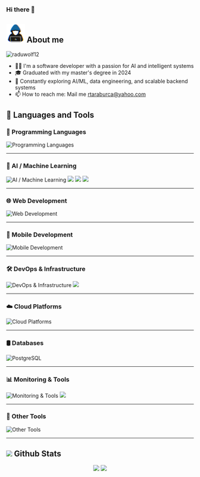 ### Hi there 👋 
<!--![](https://visitor-badge.glitch.me/badge?page_id=raduwolf12)-->
## <picture><img src = "https://github.com/0xAbdulKhalid/0xAbdulKhalid/raw/main/assets/mdImages/about_me.gif" width = 50px></picture> **About me**
<img src="https://komarev.com/ghpvc/?username=raduwolf12&label=Profile%20views&color=0e75b6&style=flat"
    alt="raduwolf12" /> 

- 👨‍💻 I'm a software developer with a passion for AI and intelligent systems
- 🎓 Graduated with my master's degree in 2024
- 🌱 Constantly exploring AI/ML, data engineering, and scalable backend systems
- 📫 How to reach me: Mail me <rtaraburca@yahoo.com>
<!--
### **Languages and Tools**

### DevOps and Automation
- ![DevOps and Automation](https://skillicons.dev/icons?i=git,kubernetes,docker,bash,jenkins,terraform,aws)

### 🧠 Software Development
- ![Software Development](https://skillicons.dev/icons?i=java,py,js,nodejs,bash,cpp,eclipse,pytorch,tensorflow)

### Database Management
- ![Database Management](https://skillicons.dev/icons?i=mongodb,mysql,postgres)

### Cloud Computing and Deployment
- ![Cloud Computing and Deployment](https://skillicons.dev/icons?i=aws,terraform,firebase)

### Web and Mobile Development
- ![Web and Mobile Development](https://skillicons.dev/icons?i=html,js,vue,nodejs,java,kotlin,raspberrypi)

### Other Tools and Technologies
- ![Other Tools and Technologies](https://skillicons.dev/icons?i=windows,linux,obsidian,postman,grafana,elasticsearch,powershell)
-->
## 🧠 Languages and Tools

### 🔧 Programming Languages
![Programming Languages](https://skillicons.dev/icons?i=py,java,js,ts,cpp,kotlin,bash,powershell,spring)

---

### 🧠 AI / Machine Learning
![AI / Machine Learning](https://skillicons.dev/icons?i=tensorflow,pytorch,sklearn,anaconda)
<img src="https://img.shields.io/badge/-Pandas-150458?style=flat-square&logo=pandas" />
<img src="https://img.shields.io/badge/-NumPy-013243?style=flat-square&logo=numpy" />
<img src="https://img.shields.io/badge/-Jupyter-F37626?style=flat-square&logo=jupyter" />

---

### 🌐 Web Development
![Web Development](https://skillicons.dev/icons?i=html,css,vue,angular,nodejs,express)

---

### 📱 Mobile Development
![Mobile Development](https://skillicons.dev/icons?i=kotlin,java)

---

### 🛠️ DevOps & Infrastructure
![DevOps & Infrastructure](https://skillicons.dev/icons?i=docker,kubernetes,terraform,jenkins,githubactions,ansible,kafka,nginx)
<img src="https://img.shields.io/badge/-CI%2FCD-blueviolet" />

---

### ☁️ Cloud Platforms
![Cloud Platforms](https://skillicons.dev/icons?i=aws,firebase,azure,gcp,netlify,supabase)

---

### 🛢️ Databases
![PostgreSQL](https://skillicons.dev/icons?i=postgres,mysql,mongodb,sqlite,redis)

---

### 📊 Monitoring & Tools
![Monitoring & Tools](https://skillicons.dev/icons?i=grafana,elasticsearch,postman,prometheus)
<img src="https://img.shields.io/badge/-Kibana-005571?style=flat-square&logo=kibana" />

---

### 🧰 Other Tools
![Other Tools](https://skillicons.dev/icons?i=git,linux,windows,obsidian,eclipse,raspberrypi,maven,gradle,npm,sublime,visualstudio,vscode)

<!-- #### Languages & Frameworks
<code><img height="30" src="https://raw.githubusercontent.com/github/explore/80688e429a7d4ef2fca1e82350fe8e3517d3494d/topics/cpp/cpp.png"></code>
<code><img height="30" title="java" src="https://raw.githubusercontent.com/github/explore/80688e429a7d4ef2fca1e82350fe8e3517d3494d/topics/java/java.png"></code>
<code><img height="30" src="https://raw.githubusercontent.com/github/explore/80688e429a7d4ef2fca1e82350fe8e3517d3494d/topics/python/python.png"></code>
<code><img height="30" src="https://raw.githubusercontent.com/github/explore/80688e429a7d4ef2fca1e82350fe8e3517d3494d/topics/flask/flask.png"></code>


#### Databases
<code><img height="30" src="https://raw.githubusercontent.com/github/explore/5c058a388828bb5fde0bcafd4bc867b5bb3f26f3/topics/firebase/firebase.png"></code>
<code><img height="30" src="https://raw.githubusercontent.com/github/explore/5c058a388828bb5fde0bcafd4bc867b5bb3f26f3/topics/postgresql/postgresql.png"></code>
<code><img height="30" src="https://raw.githubusercontent.com/github/explore/80688e429a7d4ef2fca1e82350fe8e3517d3494d/topics/mysql/mysql.png"></code>

#### Frontend  
<code><img height="30" src="https://raw.githubusercontent.com/github/explore/80688e429a7d4ef2fca1e82350fe8e3517d3494d/topics/javascript/javascript.png"></code>
<code><img height="30" src="https://raw.githubusercontent.com/github/explore/80688e429a7d4ef2fca1e82350fe8e3517d3494d/topics/react/react.png"></code> -->
<!-- <code><img height="30" src="https://raw.githubusercontent.com/github/explore/80688e429a7d4ef2fca1e82350fe8e3517d3494d/topics/typescript/typescript.png"></code> 
<code><img height="30" src="https://raw.githubusercontent.com/github/explore/80688e429a7d4ef2fca1e82350fe8e3517d3494d/topics/angular/angular.png"></code>
<code><img height="30" src="https://raw.githubusercontent.com/github/explore/5c058a388828bb5fde0bcafd4bc867b5bb3f26f3/topics/vue/vue.png"></code>
<code><img height="30" src="https://raw.githubusercontent.com/github/explore/80688e429a7d4ef2fca1e82350fe8e3517d3494d/topics/html/html.png"></code>
<code><img height="30" src="https://raw.githubusercontent.com/github/explore/80688e429a7d4ef2fca1e82350fe8e3517d3494d/topics/css/css.png"></code>


#### Mobile
<code><img height="30" src="https://raw.githubusercontent.com/github/explore/80688e429a7d4ef2fca1e82350fe8e3517d3494d/topics/android/android.png"></code>
<code><img height="30" src="https://raw.githubusercontent.com/github/explore/5c058a388828bb5fde0bcafd4bc867b5bb3f26f3/topics/kotlin/kotlin.png"></code>

#### Infrastructure & Pipeline
<code><img height="30" src="https://raw.githubusercontent.com/github/explore/80688e429a7d4ef2fca1e82350fe8e3517d3494d/topics/docker/docker.png"></code>
<code><img height="30" src="https://raw.githubusercontent.com/github/explore/4546263bd5739353083c33dada43f8f31e7d1fd6/topics/jenkins/jenkins.png"></code>

#### Operating system
<code><img height="30" src="https://raw.githubusercontent.com/github/explore/80688e429a7d4ef2fca1e82350fe8e3517d3494d/topics/linux/linux.png"></code>
<code><img height="30" src="https://raw.githubusercontent.com/github/explore/80688e429a7d4ef2fca1e82350fe8e3517d3494d/topics/windows/windows.png"></code>
<code><img height="30" src="https://raw.githubusercontent.com/github/explore/80688e429a7d4ef2fca1e82350fe8e3517d3494d/topics/raspberry-pi/raspberry-pi.png"></code>

#### Other
<code><img height="30" src="https://raw.githubusercontent.com/github/explore/80688e429a7d4ef2fca1e82350fe8e3517d3494d/topics/git/git.png"></code>
<code><img height="30" src="https://raw.githubusercontent.com/github/explore/80688e429a7d4ef2fca1e82350fe8e3517d3494d/topics/terminal/terminal.png"></code>
<code><img height="30" src="https://raw.githubusercontent.com/github/explore/80688e429a7d4ef2fca1e82350fe8e3517d3494d/topics/npm/npm.png"></code>

<p align="center">
  <a href="https://skillicons.dev">
    <img src="https://skillicons.dev/icons?i=git,kubernetes,docker,cpp,anaconda,aws,bash,eclipse,elasticsearch,grafana,html,java,js,jenkins,linux,mongodb,mysql,nodejs,npm,obsidian,postgres,postman,powershell,py,pytorch,raspberrypi,terraform,tensorflow" />
  </a>
</p>

-->
<!--
**raduwolf12/raduwolf12** is a ✨ _special_ ✨ repository because its `README.md` (this file) appears on your GitHub profile.

Here are some ideas to get you started:

- 🔭 I’m currently working on web development
- 🌱 I’m currently learning ...
- 👯 I’m looking to collaborate on ...
- 🤔 I’m looking for help with ...
- 💬 Ask me about ...
- 📫 How to reach me: ...
- 😄 Pronouns: ...
- ⚡ Fun fact: ...
-->

---

## <img src="https://media.giphy.com/media/iY8CRBdQXODJSCERIr/giphy.gif" width="35"><b> Github Stats </b>
<div align="center">
    <img src="https://github-readme-stats.vercel.app/api?username=raduwolf12&count_private=true&show_icons=true&theme=radical" width="450"/>
    <img src="https://github-readme-stats.vercel.app/api/top-langs/?username=raduwolf12&langs_count=6&theme=radical"/>
</div>
<!--
<details>
<summary>GitHub stats</summary>
[![ReadMe Card](https://github-readme-stats.vercel.app/api/pin/?username=raduwolf12&repo=Vacantion-planer)](https://github.com/raduwolf12/Vacantion-planer)
-->
 
